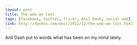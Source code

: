 ```yaml
---
layout: post
title: The web we lost
tags: [facebook, twitter, flickr, Anil Dash, social web]
link: http://dashes.com/anil/2012/12/the-web-we-lost.html
---
```


Anil Dash put to words what has been on my mind lately.